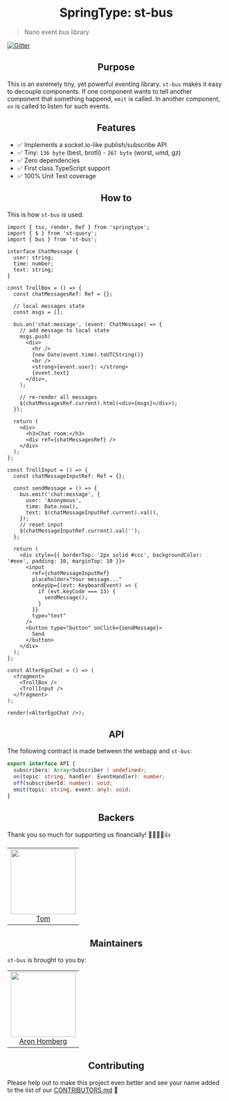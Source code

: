 <h1 align="center">SpringType: st-bus</h1>

> Nano event bus library

[![Gitter](https://badges.gitter.im/springtype-official/springtype.svg)](https://gitter.im/springtype-official/springtype?utm_source=badge&utm_medium=badge&utm_campaign=pr-badge)

<h2 align="center">Purpose</h2>

This is an exremely tiny, yet powerful eventing library. `st-bus` makes it easy to decouple components. If one component wants to tell another component that something happend, `emit` is called. In another component, `on` is called to listen for such events.

<h2 align="center">Features</h2>

- ✅ Implements a socket.io-like publish/subscribe API
- ✅ Tiny: `136 byte` (best, brotli) - `267 byte` (worst, umd, gz)
- ✅ Zero dependencies
- ✅ First class TypeScript support
- ✅ 100% Unit Test coverage

<h2 align="center">How to</h2>

This is how `st-bus` is used:

```tsx
import { tsx, render, Ref } from 'springtype';
import { $ } from 'st-query';
import { bus } from 'st-bus';

interface ChatMessage {
  user: string;
  time: number;
  text: string;
}

const TrollBox = () => {
  const chatMessagesRef: Ref = {};

  // local messages state
  const msgs = [];

  bus.on('chat:message', (event: ChatMessage) => {
    // add message to local state
    msgs.push(
      <div>
        <hr />
        {new Date(event.time).toUTCString()}
        <br />
        <strong>{event.user}: </strong>
        {event.text}
      </div>,
    );

    // re-render all messages
    $(chatMessagesRef.current).html(<div>{msgs}</div>);
  });

  return (
    <div>
      <h3>Chat room:</h3>
      <div ref={chatMessagesRef} />
    </div>
  );
};

const TrollInput = () => {
  const chatMessageInputRef: Ref = {};

  const sendMessage = () => {
    bus.emit('chat:message', {
      user: 'Anonymous',
      time: Date.now(),
      text: $(chatMessageInputRef.current).val(),
    });
    // reset input
    $(chatMessageInputRef.current).val('');
  };

  return (
    <div style={{ borderTop: '2px solid #ccc', backgroundColor: '#eee', padding: 10, marginTop: 10 }}>
      <input
        ref={chatMessageInputRef}
        placeholder="Your message..."
        onKeyUp={(evt: KeyboardEvent) => {
          if (evt.keyCode === 13) {
            sendMessage();
          }
        }}
        type="text"
      />
      <button type="button" onClick={sendMessage}>
        Send
      </button>
    </div>
  );
};

const AlterEgoChat = () => (
  <fragment>
    <TrollBox />
    <TrollInput />
  </fragment>
);

render(<AlterEgoChat />);
```

<h2 align="center">API</h2>

The following contract is made between the webapp and `st-bus`:

```typescript
export interface API {
  subscribers: Array<Subscriber | undefined>;
  on(topic: string, handler: EventHandler): number;
  off(subscriberId: number): void;
  emit(topic: string, event: any): void;
}
```

<h2 align="center">Backers</h2>

Thank you so much for supporting us financially! 🙏🏻😎🥳👍

<table>
  <tbody>
    <tr>
      <td align="center">
        <img width="150" height="150"
        src="https://avatars2.githubusercontent.com/u/17221813?v=4&s=150">
        </br>
        <a href="https://github.com/jsdevtom">Tom</a>
      </td>
    </tr>
  <tbody>
</table>

<h2 align="center">Maintainers</h2>

`st-bus` is brought to you by:

<table>
  <tbody>
    <tr>
      <td align="center">
        <img width="150" height="150"
        src="https://avatars3.githubusercontent.com/u/454817?v=4&s=150">
        </br>
        <a href="https://github.com/kyr0">Aron Homberg</a>
      </td>
    </tr>
  <tbody>
</table>

<h2 align="center">Contributing</h2>

Please help out to make this project even better and see your name added to the list of our
[CONTRIBUTORS.md](./CONTRIBUTORS.md) :tada:
